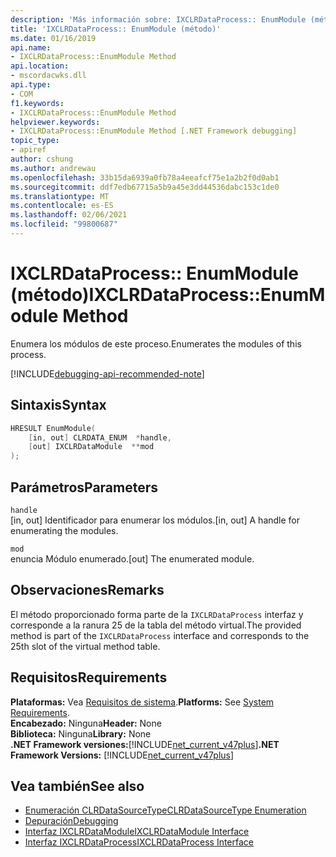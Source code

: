 ```yaml
---
description: 'Más información sobre: IXCLRDataProcess:: EnumModule (método)'
title: 'IXCLRDataProcess:: EnumModule (método)'
ms.date: 01/16/2019
api.name:
- IXCLRDataProcess::EnumModule Method
api.location:
- mscordacwks.dll
api.type:
- COM
f1.keywords:
- IXCLRDataProcess::EnumModule Method
helpviewer.keywords:
- IXCLRDataProcess::EnumModule Method [.NET Framework debugging]
topic_type:
- apiref
author: cshung
ms.author: andrewau
ms.openlocfilehash: 33b15da6939a0fb78a4eeafcf75e1a2b2f0d0ab1
ms.sourcegitcommit: ddf7edb67715a5b9a45e3dd44536dabc153c1de0
ms.translationtype: MT
ms.contentlocale: es-ES
ms.lasthandoff: 02/06/2021
ms.locfileid: "99800687"
---
```

# <a name="ixclrdataprocessenummodule-method"></a><span data-ttu-id="5b128-103">IXCLRDataProcess:: EnumModule (método)</span><span class="sxs-lookup"><span data-stu-id="5b128-103">IXCLRDataProcess::EnumModule Method</span></span>

<span data-ttu-id="5b128-104">Enumera los módulos de este proceso.</span><span class="sxs-lookup"><span data-stu-id="5b128-104">Enumerates the modules of this process.</span></span>

[!INCLUDE[debugging-api-recommended-note](../../../../includes/debugging-api-recommended-note.md)]

## <a name="syntax"></a><span data-ttu-id="5b128-105">Sintaxis</span><span class="sxs-lookup"><span data-stu-id="5b128-105">Syntax</span></span>

```cpp
HRESULT EnumModule(
    [in, out] CLRDATA_ENUM  *handle,
    [out] IXCLRDataModule  **mod
);
```

## <a name="parameters"></a><span data-ttu-id="5b128-106">Parámetros</span><span class="sxs-lookup"><span data-stu-id="5b128-106">Parameters</span></span>

`handle`\
<span data-ttu-id="5b128-107">[in, out] Identificador para enumerar los módulos.</span><span class="sxs-lookup"><span data-stu-id="5b128-107">[in, out] A handle for enumerating the modules.</span></span>

`mod`\
<span data-ttu-id="5b128-108">enuncia Módulo enumerado.</span><span class="sxs-lookup"><span data-stu-id="5b128-108">[out] The enumerated module.</span></span>

## <a name="remarks"></a><span data-ttu-id="5b128-109">Observaciones</span><span class="sxs-lookup"><span data-stu-id="5b128-109">Remarks</span></span>

<span data-ttu-id="5b128-110">El método proporcionado forma parte de la `IXCLRDataProcess` interfaz y corresponde a la ranura 25 de la tabla del método virtual.</span><span class="sxs-lookup"><span data-stu-id="5b128-110">The provided method is part of the `IXCLRDataProcess` interface and corresponds to the 25th slot of the virtual method table.</span></span>

## <a name="requirements"></a><span data-ttu-id="5b128-111">Requisitos</span><span class="sxs-lookup"><span data-stu-id="5b128-111">Requirements</span></span>

<span data-ttu-id="5b128-112">**Plataformas:** Vea [Requisitos de sistema](../../get-started/system-requirements.md).</span><span class="sxs-lookup"><span data-stu-id="5b128-112">**Platforms:** See [System Requirements](../../get-started/system-requirements.md).</span></span>  
<span data-ttu-id="5b128-113">**Encabezado:** Ninguna</span><span class="sxs-lookup"><span data-stu-id="5b128-113">**Header:** None</span></span>  
<span data-ttu-id="5b128-114">**Biblioteca:** Ninguna</span><span class="sxs-lookup"><span data-stu-id="5b128-114">**Library:** None</span></span>  
<span data-ttu-id="5b128-115">**.NET Framework versiones:**[!INCLUDE[net_current_v47plus](../../../../includes/net-current-v47plus.md)]</span><span class="sxs-lookup"><span data-stu-id="5b128-115">**.NET Framework Versions:** [!INCLUDE[net_current_v47plus](../../../../includes/net-current-v47plus.md)]</span></span>  

## <a name="see-also"></a><span data-ttu-id="5b128-116">Vea también</span><span class="sxs-lookup"><span data-stu-id="5b128-116">See also</span></span>

- [<span data-ttu-id="5b128-117">Enumeración CLRDataSourceType</span><span class="sxs-lookup"><span data-stu-id="5b128-117">CLRDataSourceType Enumeration</span></span>](clrdatasourcetype-enumeration.md)
- [<span data-ttu-id="5b128-118">Depuración</span><span class="sxs-lookup"><span data-stu-id="5b128-118">Debugging</span></span>](index.md)
- [<span data-ttu-id="5b128-119">Interfaz IXCLRDataModule</span><span class="sxs-lookup"><span data-stu-id="5b128-119">IXCLRDataModule Interface</span></span>](ixclrdatamodule-interface.md)
- [<span data-ttu-id="5b128-120">Interfaz IXCLRDataProcess</span><span class="sxs-lookup"><span data-stu-id="5b128-120">IXCLRDataProcess Interface</span></span>](ixclrdataprocess-interface.md)
